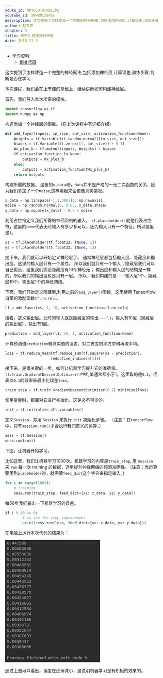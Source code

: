 ```yaml
---
youku_id: XMTU5OTA5NDI1Mg
youtube_id: S9wBMi2B4Ss
description: 这次提到了怎样建造一个完整的神经网络,包括添加神经层,计算误差,训练步骤,判断是否在学习.
author: 赵孔亚
chapter: 3
title: 例子3 建造神经网络
date: 2016-11-3
---
```

* 学习资料:
  * [相关代码](https://github.com/MorvanZhou/tutorials/blob/master/tensorflowTUT/tensorflow11_build_network.py)

这次提到了怎样建造一个完整的神经网络,包括添加神经层,计算误差,训练步骤,判断是否在学习.

本次课程，我们会在上节课的基础上，继续讲解如何构建神经层。

首先，我们导入本次所需的模块。
	
```python
import tensorflow as tf
import numpy as np
```

构造添加一个神经层的函数。（在上次课程中有详细介绍）

```python
def add_layer(inputs, in_size, out_size, activation_function=None):
    Weights = tf.Variable(tf.random_normal([in_size, out_size]))
    biases = tf.Variable(tf.zeros([1, out_size]) + 0.1)
    Wx_plus_b = tf.matmul(inputs, Weights) + biases
    if activation_function is None:
        outputs = Wx_plus_b
    else:
        outputs = activation_function(Wx_plus_b)
    return outputs
```

构建所需的数据。
这里的`x_data`和`y_data`并不是严格的一元二次函数的关系，因为我们多加了一个`noise`,这样看起来会更像真实情况。

```python
x_data = np.linspace(-1,1,300)[:, np.newaxis]
noise = np.random.normal(0, 0.05, x_data.shape)
y_data = np.square(x_data) - 0.5 + noise
```

利用占位符定义我们所需的神经网络的输入。
`tf.placeholder()`就是代表占位符，这里的`None`代表无论输入有多少都可以，因为输入只有一个特征，所以这里是`1`。

```python
xs = tf.placeholder(tf.float32, [None, 1])
ys = tf.placeholder(tf.float32, [None, 1])
```

接下来，我们就可以开始定义神经层了。
通常神经层都包括输入层、隐藏层和输出层。这里的输入层只有一个属性，
所以我们就只有一个输入；隐藏层我们可以自己假设，这里我们假设隐藏层有10个神经元；
输出层和输入层的结构是一样的，所以我们的输出层也是只有一层。
所以，我们构建的是——输入层1个、隐藏层10个、输出层1个的神经网络。

下面，我们开始定义隐藏层,利用之前的`add_layer()`函数，这里使用 Tensorflow 自带的激励函数`tf.nn.relu`。

```python
l1 = add_layer(xs, 1, 10, activation_function=tf.nn.relu)
```

接着，定义输出层。此时的输入就是隐藏层的输出——`l1`，输入有10层（隐藏层的输出层），输出有1层。

```python
prediction = add_layer(l1, 10, 1, activation_function=None)
```

计算预测值`prediction`和真实值的误差，对二者差的平方求和再取平均。

```python
loss = tf.reduce_mean(tf.reduce_sum(tf.square(ys - prediction),
                     reduction_indices=[1]))
```

接下来，是很关键的一步，如何让机器学习提升它的准确率。`tf.train.GradientDescentOptimizer()`中的值通常都小于1，这里取的是`0.1`，代表以`0.1`的效率来最小化误差`loss`。

```python
train_step = tf.train.GradientDescentOptimizer(0.1).minimize(loss)
```

使用变量时，都要对它进行初始化，这是必不可少的。

```python
init = tf.initialize_all_variables()
```

定义`Session`，并用 `Session` 来执行 `init` 初始化步骤。
（注意：在`tensorflow`中，只有`session.run()`才会执行我们定义的运算。）

```python
sess = tf.Session()
sess.run(init)
```

下面，让机器开始学习。

比如这里，我们让机器学习1000次。机器学习的内容是`train_step`, 用 `Session` 来 `run` 每一次 training 的数据，逐步提升神经网络的预测准确性。
(注意：当运算要用到`placeholder`时，就需要`feed_dict`这个字典来指定输入。) 

```python
for i in range(1000):
    # training
    sess.run(train_step, feed_dict={xs: x_data, ys: y_data})
```

每50步我们输出一下机器学习的误差。

```python
if i % 50 == 0:
        # to see the step improvement
        print(sess.run(loss, feed_dict={xs: x_data, ys: y_data}))
```

在电脑上运行本次代码的结果为：

<img class="course-image" src="/static/results/tensorflow/3_2_1.png">

通过上图可以看出，误差在逐渐减小，这说明机器学习是有积极的效果的。